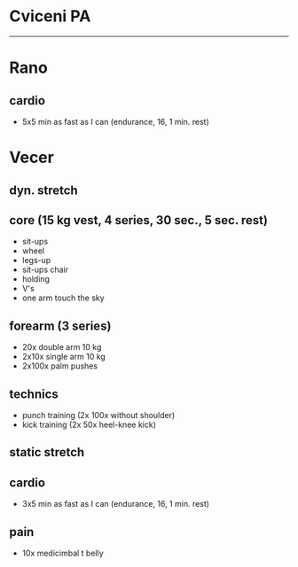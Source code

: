 # Cviceni PA
---
# Rano
## cardio
* 5x5 min as fast as I can (endurance, 16, 1 min. rest)
# Vecer
## dyn. stretch
## core (15 kg vest, 4 series, 30 sec., 5 sec. rest)
- sit-ups
- wheel
- legs-up
- sit-ups chair
- holding
- V's
- one arm touch the sky
## forearm (3 series)
- 20x double arm 10 kg
- 2x10x single arm 10 kg
- 2x100x palm pushes
## technics
- punch training (2x 100x without shoulder)
- kick training (2x 50x heel-knee kick)
## static stretch
## cardio
- 3x5 min as fast as I can (endurance, 16, 1 min. rest)
## pain
- 10x medicimbal t belly
